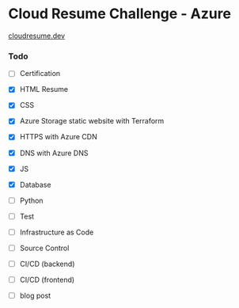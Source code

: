 # Cloud Resume Challenge - Azure

[cloudresume.dev](https://cloudresumechallenge.dev/docs/the-challenge/azure/)

### Todo

- [ ] Certification
- [x] HTML Resume
- [x] CSS
- [x] Azure Storage static website with Terraform
- [x] HTTPS with Azure CDN 
- [x] DNS with Azure DNS
- [x] JS 
- [x] Database
- [ ] Python
- [ ] Test
- [ ] Infrastructure as Code 
- [ ] Source Control
- [ ] CI/CD (backend)
- [ ] CI/CD (frontend)
- [ ] blog post


